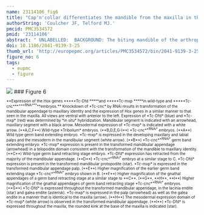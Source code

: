 ```yaml
---
name: 23114106_fig6
title: "Cap'n'collar differentiates the mandible from the maxilla in the beetle Tribolium castaneum."
authorString: 'Coulcher JF, Telford MJ.'
pmcid: PMC3534572
pmid: '23114106'
abstract: " UNLABELLED:  BACKGROUND: The biting mandible of the arthropods is thought to have evolved in the ancestor of the insects, crustaceans and myriapods: the Mandibulata. A unique origin suggests a common set of developmental genes will be required to pattern the mandible in different arthropods. To date we have functional studies on patterning of the mandibular segment of Drosophila melanogaster showing in particular the effects of the gene cap'n'collar (cnc), however, the dipteran head is far from representative of insects or of more distantly related mandibulates; Drosophila does not even possess a mandibular appendage. To study the development of a more representative insect mandible, we chose the red flour beetle Tribolium castaneum and investigated the function of the Tribolium orthologs of cap'n'collar (Tc-cnc) and the Hox gene Deformed (Tc-Dfd). In order to determine the function of Tc-cnc and Tc-Dfd, transcripts were knocked down by maternal RNA interference (RNAi). The effects of gene knockdown were examined in the developing embryos and larvae. The effect of Tc-cnc and Tc-Dfd knockdown on the expression of other genes was determined by using in situ hybridization on Tribolium embryos. RESULTS: Our analyses show that Tc-cnc is required for specification of the identity of the mandibular segment of Tribolium and differentiates the mandible from maxillary identity. Loss of Tc-cnc function results in a transformation of the mandible to maxillary identity as well as deletion of the labrum. Tc-Dfd and the Tribolium homolog of proboscipedia (Tc-mxp = maxillopedia), Hox genes that are required to pattern the maxillary appendage, are expressed in a maxilla-like manner in the transformed mandible. Tribolium homologs of paired (Tc-prd) and Distal-less (Tc-Dll) that are expressed in the endites and telopodites of embryonic appendages are also expressed in a maxilla-like manner in the transformed mandible.We also show that Tc-Dfd is required to activate the collar of Tc-cnc expression in the mandibular segment but not the cap expression in the labrum. Tc-Dfd is also required for the activation of Tc-prd in the endites of the mandible and maxillary appendages. CONCLUSIONS: Tc-cnc is necessary for patterning the mandibular segment of Tribolium. Together, Tc-cnc and Tc-Dfd cooperate to specify mandibular identity, as in Drosophila. Expression patterns of the homologs of cnc and Dfd are conserved in mandibulate arthropods suggesting that the mandible specifying function of cnc is likely to be conserved across the mandibulate arthropods."
doi: 10.1186/2041-9139-3-25
thumb_url: 'http://europepmc.org/articles/PMC3534572/bin/2041-9139-3-25-6.gif'
figure_no: 6
tags:
  - eupmc
  - figure
---
```

<img src='http://europepmc.org/articles/PMC3534572/bin/2041-9139-3-25-6.jpg' style='max-height: 300px'>
### Figure 6
<p style='font-size: 10px;'>**Expression of the Hox genes *****Tc-Dfd *****and *****Tc-mxp *****in wild-type and *****Tc-cnc***<sup>***RNAi***</sup>**embryos.** Knockdown of *Tc-cnc* by RNAi results in transformation of the mandibular appendage to maxillary identity and the expression of Hox genes in a similar manner to that seen in the maxilla. All views are ventral with anterior to the left. Expression of *Tc-Dfd* (blue) and *Tc-mxp* (red) was determined by *in situ* hybridization. Mandibular segment is indicated with an arrowhead, maxillary segment with a black arrow. Mesodermal expression of *Tc-mxp* is indicated with a white arrow. (**A,C,F**) Wild-type *Tribolium* embryos. (**B,D,E,G-I**) *Tc-cnc*<sup>*RNAi*</sup> embryos. (**A**) Wild type germ band extending embryo. *Tc-mxp* is expressed in the developing maxillary and labial palps and the mesoderm in the mandibular segment (white arrow). (**B**) *Tc-cnc*<sup>*RNAi*</sup> germ band extending embryo: *Tc-mxp* expression is present in the transformed mandibular appendage (arrowhead) in a telopodite domain consistent with the transformation of the mandible to maxillary identity. (**C**) Wild-type germ band retracting stage embryo. *Tc-Dfd* expression has retracted from the majority of the mandibular appendage. (**D**) *Tc-cnc*<sup>*RNAi*</sup> embryo at a similar stage to C. *Tc-Dfd* expression is present in the transformed mandibular protopodite (star). *Tc-mxp* is expressed in the transformed mandibular appendage palp. (**E**) Higher magnification of the earlier germ band extending stage *Tc-cnc*<sup>*RNAi*</sup> embryo shown in B. (**F**) Higher magnification of the gnathal appendages of a germ band retracting stage at a similar stage to **C**. (**G**, **H**, **I**) Higher magnification of the gnathal appendages of germ band retracting stage *Tc-cnc*<sup>*RNAi*</sup> embryos. (**G**) *Tc-Dfd* is expressed throughout the transformed mandibular appendage, in the lacinia endite (star) and galea endite (asterisk). *Tc-mxp* is expressed in the palp (arrowhead) as well as the galea endite in a manner that is identical to the maxilla (arrow). (**H**) The mesodermal expression domain of *Tc-mxp* (white arrow) is observed in the transformed mandibular appendage. (**I**) *Tc-Dfd* is expressed throughout the maxilla, the rounded kink at the base of the maxilla is indicated (star).</p>